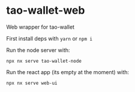# tao-wallet-web
Web wrapper for tao-wallet

First install deps with `yarn` or `npm i`

Run the node server with:
```
npx nx serve tao-wallet-node
```
Run the react app (its empty at the moment) with:
```
npx nx serve web-ui
```
